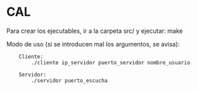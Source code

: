 # CAL

Para crear los ejecutables, ir a la carpeta src/ y ejecutar:
		make

Modo de uso (si se introducen mal los argumentos, se avisa):

		Cliente:
			./cliente ip_servidor puerto_servidor nombre_usuario
		
		Servidor:
			./servidor puerto_escucha
